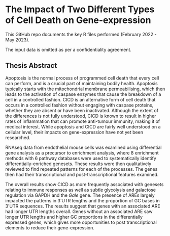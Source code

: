# The Impact of Two Different Types of Cell Death on Gene-expression
This GitHub repo documents the key R files performed (February 2022 - May 2023). 

The input data is omitted as per a confidentiality agreement.

## Thesis Abstract
Apoptosis is the normal process of programmed cell death that every cell can perform, and is a crucial part of maintaining bodily health. Apoptosis typically starts with the mitochondrial membrane permeabilising, which then leads to the activation of caspase enzymes that cause the breakdown of a cell in a controlled fashion. CICD is an alternative form of cell death that occurs in a controlled fashion without engaging with caspase proteins, whether they are absent or have been inactivated. Although the extent of the differences is not fully understood, CICD is known to result in higher rates of inflammation that can promote anti-tumour immunity, making it of medical interest. While apoptosis and CICD are fairly well understood on a cellular level, their impacts on gene-expression have not yet been researched.

RNAseq data from endothelial mouse cells was examined using differential gene analysis as a precursor to enrichment analysis, where 8 enrichment methods with 6 pathway databases were used to systematically identify differentially-enriched genesets. These results were then qualitatively reviewed to find repeated patterns for each of the processes. The genes then had their transcriptional and post-transcriptional features examined.

The overall results show CICD as more frequently associated with genesets relating to immune responses as well as subtle glycolysis and galactose regulation via GAPDH and the *Gale* gene. The presence of AREs largely impacted the patterns in 3'UTR lengths and the proportion of GC bases in 3'UTR sequences. The results suggest that genes with an associated ARE had longer UTR lengths overall. Genes without an associated ARE saw longer UTR lengths and higher GC proportions in the differentially expressed genes, which gives more opportunities to post transcriptional elements to reduce their gene-expression.


